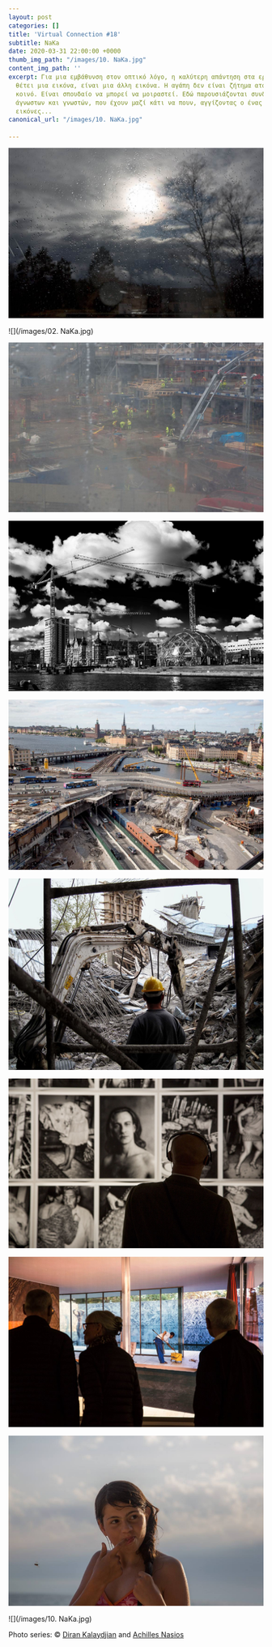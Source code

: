 ```yaml
---
layout: post
categories: []
title: 'Virtual Connection #18'
subtitle: NaKa
date: 2020-03-31 22:00:00 +0000
thumb_img_path: "/images/10. NaKa.jpg"
content_img_path: ''
excerpt: Για μια εμβάθυνση στον οπτικό λόγο, η καλύτερη απάντηση στα ερωτήματα που
  θέτει μια εικόνα, είναι μια άλλη εικόνα. Η αγάπη δεν είναι ζήτημα ατομικό, αλλά
  κοινό. Είναι σπουδαίο να μπορεί να μοιραστεί. Εδώ παρουσιάζονται συνδέσεις φίλων,
  άγνωστων και γνωστών, που έχουν μαζί κάτι να πουν, αγγίζοντας ο ένας τον άλλον με
  εικόνες...
canonical_url: "/images/10. NaKa.jpg"

---
```

![](/images/01.ΝαΚα_MG_3659.jpg)

![](/images/02. NaKa.jpg)

![](/images/03_MG_2238.jpg)

![](/images/04.NaKa.jpg)

![](/images/05_MG_5124.jpg)

![](/images/06.NaKa.jpg)

![](/images/07_MG_7390.jpg)

![](/images/08.NaKa.jpg)

![](/images/09.NaKa.jpg)

![](/images/10. NaKa.jpg)

Photo series: © <a href="https://www.facebook.com/diran.kalaydjian" target="blank">Diran Kalaydjian</a> and  <a href="[https://anikon.org/"  target="blank">Achilles Nasios</a>